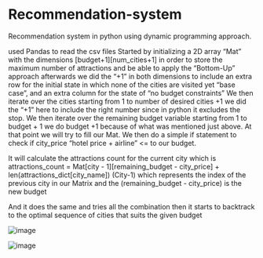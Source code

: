# Recommendation-system
Recommendation system in python using dynamic programming approach.

used Pandas to read the csv files
Started by initializing a 2D array “Mat” with the dimensions
[budget+1][num_cities+1] in order to store the maximum number of
attractions and be able to apply the “Bottom-Up” approach afterwards
we did the “+1” in both dimensions to include an extra row for the
initial state in which none of the cities are visited yet “base case”, and
an extra column for the state of “no budget constraints”
We then iterate over the cities starting from 1 to number of desired
cities +1 we did the “+1” here to include the right number since in
python it excludes the stop.
We then iterate over the remaining budget variable starting from 1 to
budget + 1 we do budget +1 because of what was mentioned just
above.
At that point we will try to fill our Mat.
We then do a simple if statement to check if city_price “hotel price +
airline” &lt;= to our budget.

It will calculate the attractions count for the current city which is
attractions_count = Mat[city - 1][remaining_budget - city_price] +
len(attractions_dict[city_name])
(City-1) which represents the index of the previous city in our Matrix
and the (remaining_budget - city_price) is the new budget


And it does the same and tries all the combination then it starts to
backtrack to the optimal sequence of cities that suits the given budget


![image](https://github.com/adham208/Recommendation-system/assets/68466492/964cdcaa-f41c-40f4-b3bb-b208769418ad)

![image](https://github.com/adham208/Recommendation-system/assets/68466492/1d80feb5-a446-4132-8f18-de67192bf949)

